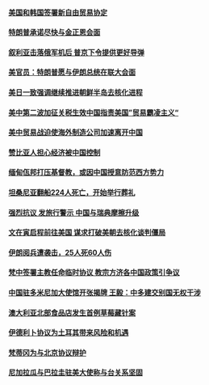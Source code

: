 #### [美国和韩国签署新自由贸易协定](../pages/z__yoerrvp/4585896.md) 

#### [特朗普承诺尽快与金正恩会面 ](../pages/z__yoerrvp/4585449.md) 

#### [叙利亚击落俄军机后 普京下令提供更好导弹](../pages/z__yoerrvp/4585399.md) 

#### [美官员：特朗普愿与伊朗总统在联大会面](../pages/z__yoerrvp/4584982.md) 

#### [美日一致强调继续推进朝鲜半岛去核化进程](../pages/z__yoerrvp/4584848.md) 

#### [美中第二波加征关税生效中国指责美国”贸易霸凌主义“](../pages/z__yoerrvp/4584382.md) 

#### [美中贸易战迫使海外制造公司加速离开中国](../pages/z__yoerrvp/4584344.md) 

#### [赞比亚人担心经济被中国控制](../pages/z__yoerrvp/4584327.md) 

#### [缅甸佤邦打压基督教，或因中国授意防范西方势力](../pages/z__yoerrvp/4583877.md) 

#### [坦桑尼亚翻船224人死亡，开始举行葬礼](../pages/z__yoerrvp/4583875.md) 

#### [强烈抗议 发旅行警示 中国与瑞典摩擦升级](../pages/z__yoerrvp/4583409.md) 

#### [文在寅启程前往美国 谋求打破美朝去核化谈判僵局](../pages/z__yoerrvp/4583389.md) 

#### [伊朗阅兵遭袭击，25人死60人伤 ](../pages/z__yoerrvp/4583057.md) 

#### [梵中签署主教任命临时协议 教宗方济各中国政策引争议](../pages/z__yoerrvp/4582843.md) 

#### [中国驻多米尼加大使馆开张揭牌 王毅：中多建交别国无权干涉](../pages/z__yoerrvp/4582673.md) 

#### [澳大利亚北部食品店发生首例草莓藏针案](../pages/z__yoerrvp/4582638.md) 

#### [伊德利卜协议为土耳其带来风险和机遇](../pages/z__yoerrvp/4582632.md) 

#### [梵蒂冈为与北京协议辩护](../pages/z__yoerrvp/4582606.md) 

#### [尼加拉瓜与巴拉圭驻美大使称与台关系坚固](../pages/z__yoerrvp/4582274.md) 

